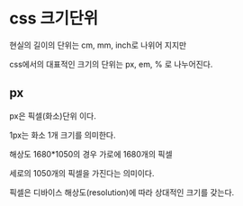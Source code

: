 css 크기단위
===

현실의 길이의 단위는 cm, mm, inch로 나위어 지지만

css에서의 대표적인 크기의 단위는 px, em, % 로 나누어진다.


px
---

px은 픽셀(화소)단위 이다.

1px는 화소 1개 크기를 의미한다.

해상도 1680*1050의 경우 가로에 1680개의 픽셀

세로의 1050개의 픽셀을 가진다는 의미이다.

픽셀은 디바이스 해상도(resolution)에 따라 상대적인 크기를 갖는다.



